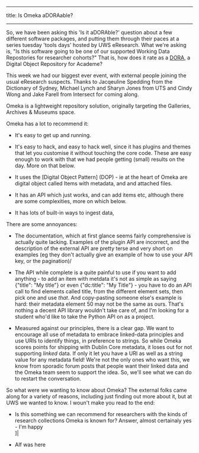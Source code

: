 
---
title: Is Omeka aDORAable?

---

So, we have been asking this 'Is it aDORAble?' question about a few different software packages, and putting them through their paces at a series tuesday 'tools days' hosted by UWS eResearch. What we're asking is, "Is this software going to be one of our supported Working Data Repostories for researcher cohorts?" That is, how does it rate as a [DORA], a Digital Object Repository for Academe?

This week we had our biggest ever event, with external people joining the usual eResearch suspects. Thanks to Jacqeuline Spedding from the Dictionary of Sydney, Michael Lynch and  Sharyn Jones from UTS and Cindy Wong and Jake Farell from Intersect for coming along.

Omeka is a lightweight repository solution, originally targeting the Galleries, Archives & Museums space.

Omeka has a lot to recommend it:

*  It's easy to get up and running.

*  It's easy to hack, and easy to hack well, since it has plugins and themes that let you customise it without touching the core code. These are easy enough to work with that we had people getting (small) results on the day. More on that below.

* It uses the [Digital Object Pattern] (DOP) - ie at the heart of Omeka are digital object called Items with metadata, and and attached files. 

* It has an API which just works, and can add items etc, although there are some complexities, more on which below.

* It has lots of built-in ways to ingest data,

There are some annoyances:

* The documentation, which at first glance seems fairly comprehensive is actually quite lacking. Examples of the plugin API are incorrect, and the description of the external API are pretty terse and very short on examples (eg they don't actually give an example of how to use your API key, or the pagination)/

* The API while complete is a quite painful to use if you want to add anything - to add an item with metdata it's not as simple as saying {"title": "My title"} or even {"dc:title": "My Title"} - you have to do an API call to find elements called title, from the different element sets, then pick one and use *that*. And copy-pasting someone else's example is hard: their metadata element 50 may not be the same as ours. That's nothing a decent API library wouldn't take care of, and I'm looking for a student who'd like to take the Python API on as a project.

* Measured against our principles, there is a clear gap. We want to encourage all use of metadata to embrace linked-data principles and use URIs to identify things, in preference to strings. So while Omeka scores points for shipping with Dublin Core metadata, it loses out for not supporting *linked* data. If only it let you have a URI as well as a string value for any metadata field! We're not the only ones who want this, we know from sporadic forum posts that people want their linked data and the Omeka team seem to support the idea. So, we'll see what we can do to restart the conversation.

So what were we wanting to know about Omeka? The external folks came along for a variety of reasons, including just finding out more about it, but at UWS we wanted to know. I woun't make you read to the end:

*  Is this something we can recommend for researchers with the kinds of research collections Omeka is known for?
   Answer, almost certainaly yes - I'm happy\
   ]|

[do]: http://www.dlib.org/dlib/january10/reilly/01reilly.html

[DOP]: http://ptsefton.com/2014/09/22/digital-object-pattern-dop-vs-chucking-files-in-a-database-approaches-to-repository-design.htm

[DORA]: http://eresearch.uws.edu.au/blog/2014/09/11/who-is-dora/

[principled]: http://eresearch.uws.edu.au/blog/2014/08/08/principles-for-eresearch-systems-development-and-selection/

[DOP-Basic]: http://ptsefton.com/wp-content/uploads/2014/09/dop-basic.png

[file-pattern]: http://ptsefton.com/wp-content/uploads/2014/09/file-pattern.png

[file-object-pattern]: http://ptsefton.com/wp-content/uploads/2014/09/file-object-pattern.png

[NETCDF]: http://www.unidata.ucar.edu/software/netcdf/

* Alf was here
